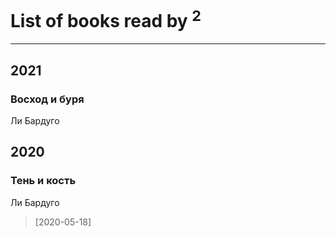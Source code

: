 # List of books read by [](https://www.facebook.com/profile.php?id=2710776892572610)<sup>2</sup>
---

## 2021

### Восход и буря
Ли Бардуго



## 2020

### Тень и кость
Ли Бардуго
> [2020-05-18] 



